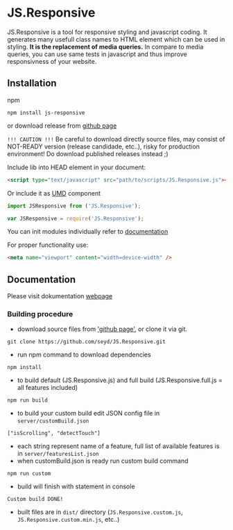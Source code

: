 # JS.Responsive

JS.Responsive is a tool for responsive styling and javascript coding. It generates many usefull class names to HTML element which can be used in styling. **It is the replacement of media queries.** In compare to media queries, you can use same tests in javascript and thus improve responsivness of your website.

## Installation

npm

```
npm install js-responsive
```

or download release from [github page](https://github.com/seyd/JS.Responsive/releases)

`!!! CAUTION !!!` Be careful to download directly source files, may consist of NOT-READY version (release candidade, etc..), risky for production environment! Do download published releases instead ;)


Include lib into HEAD element in your document:

```html
<script type="text/javascript" src="path/to/scripts/JS.Responsive.js"></script>
```

Or include it as [UMD](http://davidbcalhoun.com/2014/what-is-amd-commonjs-and-umd/#umd-universal-module-definition) component
```javascript
import JSResponsive from ('JS.Responsive');
```
```javascript
var JSResponsive = require('JS.Responsive');
```

You can init modules individually refer to [documentation](https://jsresponsive.wezeo.com/documentation/JS.Responsive/#.init)

For proper functionality use:

```html
<meta name="viewport" content="width=device-width" />
 ```


## Documentation

Please visit dokumentation [webpage](https://jsresponsive.wezeo.com/documentation/)

### Building procedure
- download source files from ['github page'](https://github.com/seyd/JS.Responsive/archive/master.zip), or clone it via git.
```
git clone https://github.com/seyd/JS.Responsive.git
```
- run npm command to download dependencies
```
npm install
```
- to build default (JS.Responsive.js) and full build (JS.Responsive.full.js = all features included)
```
npm run build
```
- to build your custom build edit JSON config file in `server/customBuild.json`
```
["isScrolling", "detectTouch"]
```
- each string represent name of a feature, full list of available features is in `server/featuresList.json`
- when customBuild.json is ready run custom build command
```
npm run custom
```
- build will finish with statement in console
```
Custom build DONE!
```
- built files are in `dist/` directory (`JS.Responsive.custom.js`, `JS.Responsive.custom.min.js`, etc..)
